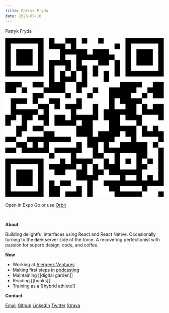 ```yaml
---
title: Patryk Fryda
date: 2023-09-10
---
```


<div class="header">
<p>
Patryk Fryda
</p>
<div class="expo-section">
<img src="snack.png" class="qr-code"/>
<p class="scan">Open in Expo Go or use <a href="expo-orbit://exp.host/@pafry/pafry">Orbit</a></p>
</div>
</div>

&nbsp;
&nbsp;

**About**

Building delightful interfaces using React and React Native. Occasionally turning to the ~~dark~~ server side of the force. A recovering perfectionist with passion for superb design, code, and coffee.

**Now**

- Working at [Alergeek Ventures](https://alergeek.ventures)
- Making first steps in [podcasting](https://open.spotify.com/show/6BzNvsFTgE0BP67SESdLI2)
- Maintaining [[digital garden]]
- Reading [[books]]
- Training as a [[hybrid athlete]]

**Contact**

[Email](mailto:patrykfryda@protonmail.com)
[Github](https://www.github.com/pafry7)
[LinkedIn](https://www.linkedin.com/in/%E2%98%95%EF%B8%8F-patryk-fryda-6380771a6/)
[Twitter](https://twitter.com/fryda_patryk)
[Strava](https://www.strava.com/athletes/106847764)
